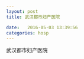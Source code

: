 ```yaml
--- 
layout: post 
title: 武汉都市妇产医院

date:   2016-05-03 13:39:56 
categories: hosp 
--- 
```

   
武汉都市妇产医院
